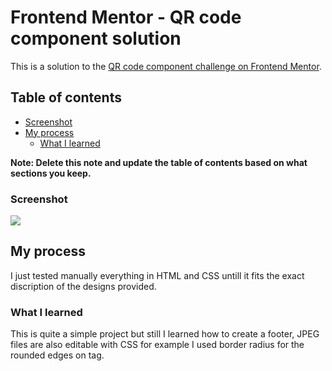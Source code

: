 # Frontend Mentor - QR code component solution

This is a solution to the [QR code component challenge on Frontend Mentor](https://www.frontendmentor.io/challenges/qr-code-component-iux_sIO_H).

## Table of contents

  - [Screenshot](#screenshot)
- [My process](#my-process)
  - [What I learned](#what-i-learned)

**Note: Delete this note and update the table of contents based on what sections you keep.**

### Screenshot

![](https://file%2B.vscode-resource.vscode-cdn.net/Users/lovedeepsingh/Desktop/Screen%20Shot.png?version%3D1660942226915)

## My process

I just tested manually everything in HTML and CSS untill it fits the exact discription of the designs provided.

### What I learned

This is quite a simple project but still I learned how to create a footer, JPEG files are also editable with CSS for example I used border radius for the rounded edges on <img>tag.
